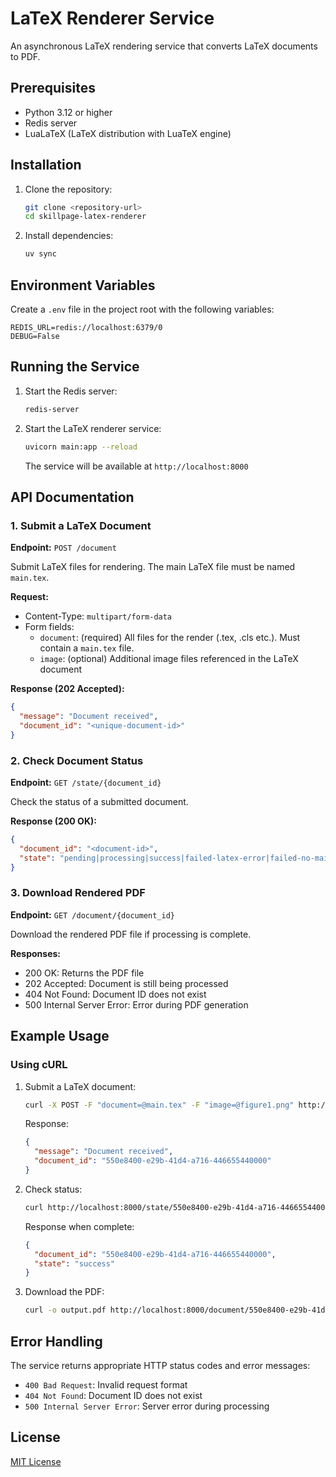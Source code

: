 # LaTeX Renderer Service

An asynchronous LaTeX rendering service that converts LaTeX documents to PDF.

## Prerequisites

- Python 3.12 or higher
- Redis server
- LuaLaTeX (LaTeX distribution with LuaTeX engine)

## Installation

1. Clone the repository:
   ```bash
   git clone <repository-url>
   cd skillpage-latex-renderer
   ```

2. Install dependencies:
   ```bash
   uv sync
   ```

## Environment Variables

Create a `.env` file in the project root with the following variables:

```env
REDIS_URL=redis://localhost:6379/0
DEBUG=False
```

## Running the Service

1. Start the Redis server:
   ```bash
   redis-server
   ```

2. Start the LaTeX renderer service:
   ```bash
   uvicorn main:app --reload
   ```
   The service will be available at `http://localhost:8000`

## API Documentation

### 1. Submit a LaTeX Document

**Endpoint:** `POST /document`

Submit LaTeX files for rendering. The main LaTeX file must be named `main.tex`.

**Request:**
- Content-Type: `multipart/form-data`
- Form fields:
  - `document`: (required) All files for the render (.tex, .cls etc.). Must contain a `main.tex` file.
  - `image`: (optional) Additional image files referenced in the LaTeX document

**Response (202 Accepted):**
```json
{
  "message": "Document received",
  "document_id": "<unique-document-id>"
}
```

### 2. Check Document Status

**Endpoint:** `GET /state/{document_id}`

Check the status of a submitted document.

**Response (200 OK):**
```json
{
  "document_id": "<document-id>",
  "state": "pending|processing|success|failed-latex-error|failed-no-main-tex|non-existent"
}
```

### 3. Download Rendered PDF

**Endpoint:** `GET /document/{document_id}`

Download the rendered PDF file if processing is complete.

**Responses:**
- 200 OK: Returns the PDF file
- 202 Accepted: Document is still being processed
- 404 Not Found: Document ID does not exist
- 500 Internal Server Error: Error during PDF generation

## Example Usage

### Using cURL

1. Submit a LaTeX document:
   ```bash
   curl -X POST -F "document=@main.tex" -F "image=@figure1.png" http://localhost:8000/document
   ```
   Response:
   ```json
   {
     "message": "Document received",
     "document_id": "550e8400-e29b-41d4-a716-446655440000"
   }
   ```

2. Check status:
   ```bash
   curl http://localhost:8000/state/550e8400-e29b-41d4-a716-446655440000
   ```
   Response when complete:
   ```json
   {
     "document_id": "550e8400-e29b-41d4-a716-446655440000",
     "state": "success"
   }
   ```

3. Download the PDF:
   ```bash
   curl -o output.pdf http://localhost:8000/document/550e8400-e29b-41d4-a716-446655440000
   ```

## Error Handling

The service returns appropriate HTTP status codes and error messages:

- `400 Bad Request`: Invalid request format
- `404 Not Found`: Document ID does not exist
- `500 Internal Server Error`: Server error during processing

## License

[MIT License](LICENSE)

